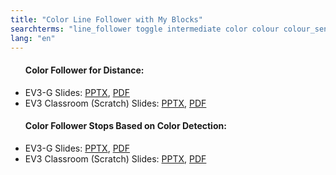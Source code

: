 ```yaml
---
title: "Color Line Follower with My Blocks"
searchterms: "line_follower toggle intermediate color colour colour_sensor sensors follower linefollower tracker line_traker my_blocks sensor_block color_line_follower_with_my_blocks"
lang: "en"
---
```

 <ul>
 <h4>Color Follower for Distance:</h4>
 <li class="ng-binding">
 EV3-G Slides:
 <a href="ProgrammingLessons/intermediate/ColorFollowerDistance.pptx">PPTX</a>,
 <a href="ProgrammingLessons/intermediate/ColorFollowerDistance.pdf">PDF</a>
 </li>
 <li class="ng-binding">
 EV3 Classroom (Scratch) Slides:
 <a href="ProgrammingLessons/intermediate/scratch-ColorFollowerDistance.pptx">PPTX</a>,
 <a href="ProgrammingLessons/intermediate/scratch-ColorFollowerDistance.pdf">PDF</a>
 </li>
 <h4>Color Follower Stops Based on Color Detection:</h4>
 <li class="ng-binding">EV3-G Slides:
 <a href="ProgrammingLessons/intermediate/ColorFollowerSensor.pptx">PPTX</a>,
 <a href="ProgrammingLessons/intermediate/ColorFollowerSensor.pdf">PDF</a>
 </li>
 <li class="ng-binding">EV3 Classroom (Scratch) Slides:
 <a href="ProgrammingLessons/intermediate/scratch-ColorFollowerSensor.pptx">PPTX</a>,
 <a href="ProgrammingLessons/intermediate/scratch-ColorFollowerSensor.pdf">PDF</a>
 </li>
 </ul>

